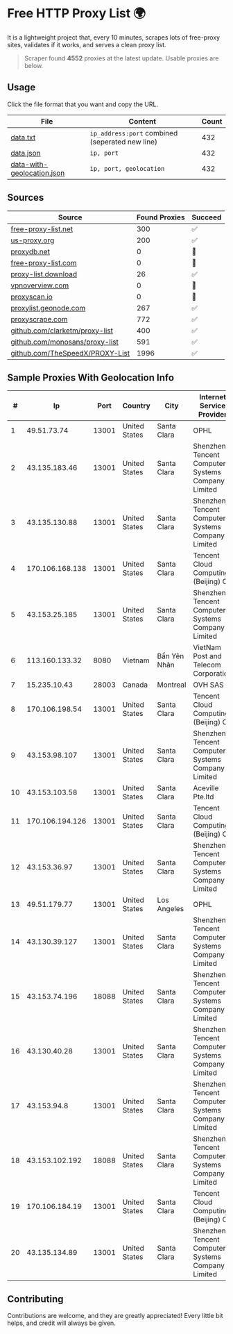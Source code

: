 
# Free HTTP Proxy List 🌍

It is a lightweight project that, every 10 minutes, scrapes lots of free-proxy sites, validates if it works, and serves a clean proxy list.


> Scraper found **4552** proxies at the latest update. Usable proxies are below.

## Usage

Click the file format that you want and copy the URL.


|File|Content|Count|
|----|-------|-----|
|[data.txt](https://raw.githubusercontent.com/themiralay/Proxy-List-World/master/data.txt)|`ip_address:port` combined (seperated new line)|432|
|[data.json](https://raw.githubusercontent.com/themiralay/Proxy-List-World/master/data.json)|`ip, port`|432|
|[data-with-geolocation.json](https://raw.githubusercontent.com/themiralay/Proxy-List-World/master/data-with-geolocation.json)|`ip, port, geolocation`|432|

## Sources

|Source|Found Proxies|Succeed|
|------|-------------|-------|
|[free-proxy-list.net](https://free-proxy-list.net)|300|✅|
|[us-proxy.org](https://www.us-proxy.org)|200|✅|
|[proxydb.net](http://proxydb.net)|0|🚫|
|[free-proxy-list.com](https://free-proxy-list.com/?page=&port=&type%5B%5D=http&type%5B%5D=https&up_time=0&search=Search)|0|🚫|
|[proxy-list.download](https://www.proxy-list.download/HTTP)|26|✅|
|[vpnoverview.com](https://vpnoverview.com/privacy/anonymous-browsing/free-proxy-servers)|0|🚫|
|[proxyscan.io](https://www.proxyscan.io)|0|🚫|
|[proxylist.geonode.com](https://proxylist.geonode.com/api/proxy-list?limit=300&page=1&sort_by=lastChecked&sort_type=desc&protocols=http,https)|267|✅|
|[proxyscrape.com](https://api.proxyscrape.com/v2/?request=displayproxies&protocol=http&timeout=10000&country=all&ssl=all&anonymity=all)|772|✅|
|[github.com/clarketm/proxy-list](https://raw.githubusercontent.com/clarketm/proxy-list/master/proxy-list-raw.txt)|400|✅|
|[github.com/monosans/proxy-list](https://raw.githubusercontent.com/monosans/proxy-list/main/proxies/http.txt)|591|✅|
|[github.com/TheSpeedX/PROXY-List](https://raw.githubusercontent.com/TheSpeedX/PROXY-List/master/http.txt)|1996|✅|


## Sample Proxies With Geolocation Info

|#|Ip|Port|Country|City|Internet Service Provider|
|-|--|----|-------|----|-------------------------|
|1|49.51.73.74|13001|United States|Santa Clara|OPHL|
|2|43.135.183.46|13001|United States|Santa Clara|Shenzhen Tencent Computer Systems Company Limited|
|3|43.135.130.88|13001|United States|Santa Clara|Shenzhen Tencent Computer Systems Company Limited|
|4|170.106.168.138|13001|United States|Santa Clara|Tencent Cloud Computing (Beijing) Co|
|5|43.153.25.185|13001|United States|Santa Clara|Shenzhen Tencent Computer Systems Company Limited|
|6|113.160.133.32|8080|Vietnam|Bẩn Yên Nhân|VietNam Post and Telecom Corporation|
|7|15.235.10.43|28003|Canada|Montreal|OVH SAS|
|8|170.106.198.54|13001|United States|Santa Clara|Tencent Cloud Computing (Beijing) Co|
|9|43.153.98.107|13001|United States|Santa Clara|Shenzhen Tencent Computer Systems Company Limited|
|10|43.153.103.58|13001|United States|Santa Clara|Aceville Pte.ltd|
|11|170.106.194.126|13001|United States|Santa Clara|Tencent Cloud Computing (Beijing) Co|
|12|43.153.36.97|13001|United States|Santa Clara|Shenzhen Tencent Computer Systems Company Limited|
|13|49.51.179.77|13001|United States|Los Angeles|OPHL|
|14|43.130.39.127|13001|United States|Santa Clara|Shenzhen Tencent Computer Systems Company Limited|
|15|43.153.74.196|18088|United States|Santa Clara|Shenzhen Tencent Computer Systems Company Limited|
|16|43.130.40.28|13001|United States|Santa Clara|Shenzhen Tencent Computer Systems Company Limited|
|17|43.153.94.8|13001|United States|Santa Clara|Shenzhen Tencent Computer Systems Company Limited|
|18|43.153.102.192|18088|United States|Santa Clara|Shenzhen Tencent Computer Systems Company Limited|
|19|170.106.184.19|13001|United States|Santa Clara|Tencent Cloud Computing (Beijing) Co|
|20|43.135.134.89|13001|United States|Santa Clara|Shenzhen Tencent Computer Systems Company Limited|



## Contributing

Contributions are welcome, and they are greatly appreciated! Every
little bit helps, and credit will always be given.

